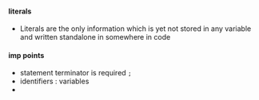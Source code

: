 #### literals

- Literals are the only information which is yet not stored in any variable and written standalone in somewhere in code


#### imp points

-  statement terminator is required `;`
-  identifiers : variables 
-   